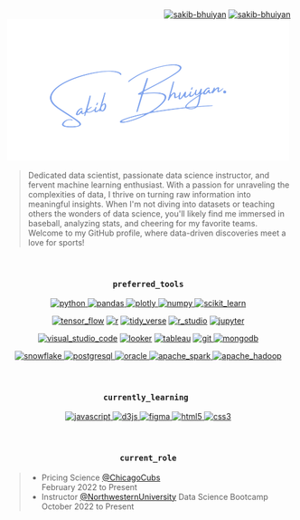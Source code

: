 <div align="right">
<a href="https://linkedin.com/in/sakib-bhuiyan" target="blank"><img align="center" src="https://cdn.simpleicons.org/linkedin/80A4ED" alt="sakib-bhuiyan" height="25" width="25" /></a>
<a href="https://twitter.com/SakibKBhuiyan" target="blank"><img align="center" src="https://cdn.simpleicons.org/twitter/80A4ED" alt="sakib-bhuiyan" height="25" width="25" /></a>
</div>

<div align="center">
<img src = "logo.png"></img>
</div>

<div align="left">
    <blockquote>
        Dedicated data scientist, passionate data science instructor, and fervent machine learning enthusiast. With a passion for unraveling the complexities of data, I thrive on turning raw information into meaningful insights. When I'm not diving into datasets or teaching others the wonders of data science, you'll likely find me immersed in baseball, analyzing stats, and cheering for my favorite teams. Welcome to my GitHub profile, where data-driven discoveries meet a love for sports!
    </blockquote>
</div>
<br>
<div align = "center" dir = "auto">
    <h3> 
        <code> preferred_tools </code> 
    </h3>

    


<a href="https://www.python.org" target="_blank" rel="noreferrer"> <img src="https://cdn.simpleicons.org/python/80A4ED" alt="python" width="50" height="50"/> </a> <a href="https://pandas.pydata.org/" target="_blank" rel="noreferrer"> <img src="https://cdn.simpleicons.org/pandas/80A4ED" alt="pandas" width="50" height="50"/> </a> <a href="https://plotly.com/python/" target="_blank" rel="noreferrer"> <img src="https://cdn.simpleicons.org/plotly/80A4ED" alt="plotly" width="50" height="50"/> </a> <a href="https://numpy.org/doc/" target="_blank" rel="noreferrer"> <img src="https://cdn.simpleicons.org/numpy/80A4ED" alt="numpy" width="50" height="50"/> </a> <a href="https://scikit-learn.org/" target="_blank" rel="noreferrer"> <img src="https://cdn.simpleicons.org/scikitlearn/80A4ED" alt="scikit_learn" width="50" height="50"/></a> 

<a href="https://www.tensorflow.org/" target="_blank" rel="noreferrer"> <img src="https://cdn.simpleicons.org/tensorflow/80A4ED" alt="tensor_flow" width="50" height="50"/></a>   <a href="https://www.r-project.org/about.html" target="_blank" rel="noreferrer"> <img src="https://cdn.simpleicons.org/r/80A4ED" alt="r" width="50" height="50"/></a>  <a href="https://www.tidyverse.org/" target="_blank" rel="noreferrer"> <img src="https://cdn.simpleicons.org/tidyverse/80A4ED" alt="tidy_verse" width="50" height="50"/></a> <a href="https://posit.co/" target="_blank" rel="noreferrer"> <img src="https://cdn.simpleicons.org/rstudio/80A4ED" alt="r_studio" width="50" height="50"/></a> <a href="https://jupyter.org/" target="_blank" rel="noreferrer"> <img src="https://cdn.simpleicons.org/jupyter/80A4ED" alt="jupyter" width="50" height="50"/></a> 

<a href="https://code.visualstudio.com/" target="_blank" rel="noreferrer"> <img src="https://cdn.simpleicons.org/visualstudiocode/80A4ED" alt="visual_studio_code" width="50" height="50"/></a> <a href="https://lookerstudio.google.com/u/0/" target="_blank" rel="noreferrer"> <img src="https://cdn.simpleicons.org/tableau/80A4ED" alt="looker" width="50" height="50"/></a> <a href="https://www.tableau.com/" target="_blank" rel="noreferrer"> <img src="https://cdn.simpleicons.org/looker/80A4ED" alt="tableau" width="50" height="50"/></a> <a href="https://git-scm.com/" target="_blank" rel="noreferrer"> <img src="https://cdn.simpleicons.org/git/80A4ED" alt="git" width="50" height="50"/> </a> <a href="https://www.mongodb.com/" target="_blank" rel="noreferrer"> <img src="https://cdn.simpleicons.org/mongodb/80A4ED" alt="mongodb" width="50" height="50"/> </a>

<a href="https://www.snowflake.com/en/" target="_blank" rel="noreferrer"> <img src="https://cdn.simpleicons.org/snowflake/80A4ED" alt="snowflake" width="50" height="50"/> </a> <a href="https://www.postgresql.org" target="_blank" rel="noreferrer"> <img src="https://cdn.simpleicons.org/postgresql/80A4ED" alt="postgresql" width="50" height="50"/> </a> <a href="https://www.oracle.com/" target="_blank" rel="noreferrer"> <img src="https://cdn.simpleicons.org/oracle/80A4ED" alt="oracle" width="50" height="50"/> </a><a href="https://spark.apache.org/" target="_blank" rel="noreferrer"> <img src="https://cdn.simpleicons.org/apachespark/80A4ED" alt="apache_spark" width="50" height="50"/> </a> <a href="https://hadoop.apache.org/" target="_blank" rel="noreferrer"> <img src="https://cdn.simpleicons.org/apachehadoop/80A4ED" alt="apache_hadoop" width="50" height="50"/> </a> 





<!-- <a href="https://www.python.org" target="_blank" rel="noreferrer"> <img src="https://raw.githubusercontent.com/devicons/devicon/master/icons/python/python-original.svg" alt="python" width="50" height="50"/> </a> -->
<!-- <a href="https://pandas.pydata.org/" target="_blank" rel="noreferrer"> <img src="https://raw.githubusercontent.com/devicons/devicon/2ae2a900d2f041da66e950e4d48052658d850630/icons/pandas/pandas-original.svg" alt="pandas" width="50" height="50"/> </a>  -->
<!-- <a href="https://scikit-learn.org/" target="_blank" rel="noreferrer"> <img src="https://upload.wikimedia.org/wikipedia/commons/0/05/Scikit_learn_logo_small.svg" alt="scikit_learn" width="50" height="50"/></a>  -->
<!-- <a href="https://git-scm.com/" target="_blank" rel="noreferrer"> <img src="https://www.vectorlogo.zone/logos/git-scm/git-scm-icon.svg" alt="git" width="50" height="50"/> </a>  -->
<!-- <a href="https://www.mongodb.com/" target="_blank" rel="noreferrer"> <img src="https://raw.githubusercontent.com/devicons/devicon/master/icons/mongodb/mongodb-original-wordmark.svg" alt="mongodb" width="50" height="50"/> </a>  -->
<!-- <a href="https://www.oracle.com/" target="_blank" rel="noreferrer"> <img src="https://raw.githubusercontent.com/devicons/devicon/master/icons/oracle/oracle-original.svg" alt="oracle" width="50" height="50"/> </a> -->
<!-- <a href="https://www.postgresql.org" target="_blank" rel="noreferrer"> <img src="https://raw.githubusercontent.com/devicons/devicon/master/icons/postgresql/postgresql-original-wordmark.svg" alt="postgresql" width="50" height="50"/> </a>  -->
<!-- <a href="https://matplotlib.org/" target="_blank" rel="noreferrer"> <img src="https://github.com/devicons/devicon/blob/master/icons/matplotlib/matplotlib-original.svg" alt="matplotlib" width="50" height="50"/> </a> 

<a href="https://seaborn.pydata.org/" target="_blank" rel="noreferrer"> <img src="https://seaborn.pydata.org/_images/logo-mark-lightbg.svg" alt="seaborn" width="50" height="50"/> </a>  -->

</div>

<br>

<div align = "center" dir = "auto">
    <h3> 
        <code>currently_learning </code>
    </h3> 

<a href="https://www.javascript.com/" target="_blank" rel="noreferrer"> <img src="https://cdn.simpleicons.org/javascript/80A4ED" alt="javascript" width="50" height="50"/> </a> <a href="https://d3js.org/" target="_blank" rel="noreferrer"> <img src="https://cdn.simpleicons.org/d3.js/80A4ED" alt="d3js" width="50" height="50"/> </a> <a href="https://www.figma.com/" target="_blank" rel="noreferrer"> <img src="https://cdn.simpleicons.org/figma/80A4ED" alt="figma" width="50" height="50"/> </a> <a href="https://www.w3.org/html/" target="_blank" rel="noreferrer"> <img src="https://cdn.simpleicons.org/html5/80A4ED" alt="html5" width="50" height="50"/> </a> <a href="https://www.w3schools.com/css/" target="_blank" rel="noreferrer"> <img src="https://cdn.simpleicons.org/css3/80A4ED" alt="css3" width="50" height="50"/> </a> 

</div>

<br>

<div align="center" dir = "auto">
    <h3> 
        <code> current_role </code> 
    </h3>  

<blockquote align="left">
<ul>
    <li>
        Pricing Science <a href="https://www.mlb.com/cubs">@ChicagoCubs</a> <br>
        February 2022 to Present
    <li>
        Instructor <a href="https://www.northwestern.edu/">@NorthwesternUniversity</a> Data Science Bootcamp <br>
        October 2022 to Present
</ul>
</blockquote>


</div>
